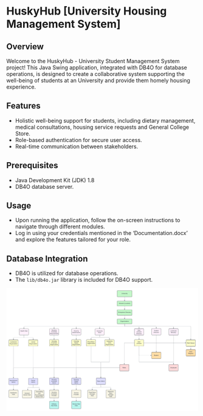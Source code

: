 # HuskyHub [University Housing Management System]

## Overview

Welcome to the HuskyHub - University Student Management System project! This Java Swing application, integrated with DB4O for database operations, is designed to create a collaborative system supporting the well-being of students at an University and provide them homely housing experience.

## Features

- Holistic well-being support for students, including dietary management, medical consultations, housing service requests and General College Store.
- Role-based authentication for secure user access.
- Real-time communication between stakeholders.

## Prerequisites

- Java Development Kit (JDK) 1.8
- DB4O database server.

## Usage

- Upon running the application, follow the on-screen instructions to navigate through different modules.
- Log in using your credentials mentioned in the ‘Documentation.docx’ and explore the features tailored for your role.

## Database Integration

- DB4O is utilized for database operations.
- The `lib/db4o.jar` library is included for DB4O support.

![HuskyHub-UML](https://github.com/roarceus/HuskyHub/blob/main/HuskyHub-UML.png)
